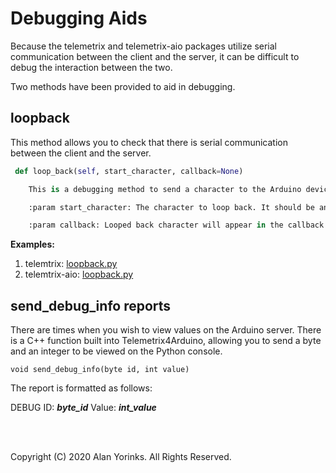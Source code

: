 # Debugging Aids

Because the telemetrix and telemetrix-aio packages utilize serial communication between the client
and the server, it can be difficult to debug the interaction between the two.

Two methods have been provided to aid in debugging.

## loopback
This method allows you to check that there is serial communication between the client and the server.

```python
 def loop_back(self, start_character, callback=None)

    This is a debugging method to send a character to the Arduino device, and have the device loop it back.

    :param start_character: The character to loop back. It should be an integer.

    :param callback: Looped back character will appear in the callback method
```

**Examples:**

1. telemtrix: [loopback.py](https://github.com/MrYsLab/telemetrix/blob/master/examples/loop_back.py)
2. telemtrix-aio: [loopback.py](https://github.com/MrYsLab/telemetrix-aio/blob/master/examples/loop_back.py)


## send_debug_info reports

There are times when you wish to view values on the Arduino server. There is a C++ function
built into Telemetrix4Arduino, allowing you to send a byte and an integer to be viewed on the
Python console.

```
void send_debug_info(byte id, int value)
```

The report is formatted as follows:

DEBUG ID: _**byte_id**_ Value: **_int_value_**


<br>
<br>

Copyright (C) 2020 Alan Yorinks. All Rights Reserved.
